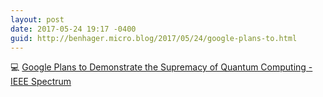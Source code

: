 ```yaml
---
layout: post
date: 2017-05-24 19:17 -0400
guid: http://benhager.micro.blog/2017/05/24/google-plans-to.html
---
```

💻 [Google Plans to Demonstrate the Supremacy of Quantum Computing - IEEE Spectrum](http://spectrum.ieee.org/computing/hardware/google-plans-to-demonstrate-the-supremacy-of-quantum-computing)
